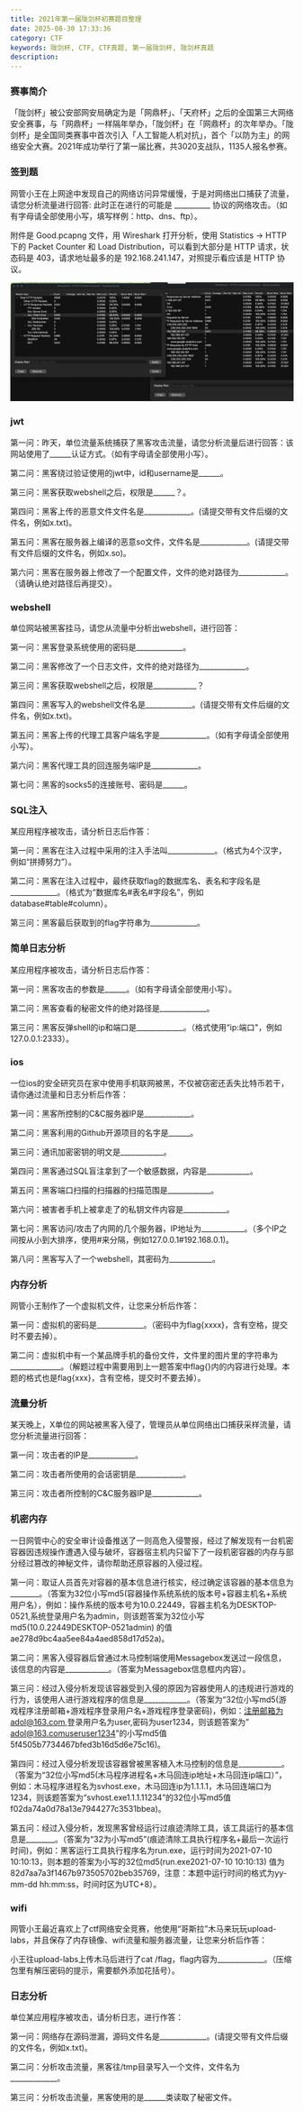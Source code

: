 ```yaml
---
title: 2021年第一届陇剑杯初赛题目整理
date: 2025-08-30 17:33:36
category: CTF
keywords: 陇剑杯, CTF, CTF真题, 第一届陇剑杯, 陇剑杯真题
description:
---
```


### 赛事简介

「陇剑杯」被公安部网安局确定为是「网鼎杯」、「天府杯」之后的全国第三大网络安全赛事，与「网鼎杯」一样隔年举办，「陇剑杯」在「网鼎杯」的次年举办。「陇剑杯」是全国同类赛事中首次引入「人工智能人机对抗」，首个「以防为主」的网络安全大赛。2021年成功举行了第一届比赛，共3020支战队，1135人报名参赛。

### 签到题

网管小王在上网途中发现自己的网络访问异常缓慢，于是对网络出口捕获了流量，请您分析流量进行回答: 此时正在进行的可能是 __________ 协议的网络攻击。（如有字母请全部使用小写，填写样例：http、dns、ftp）。

附件是 Good.pcapng 文件，用 Wireshark 打开分析，使用 Statistics -> HTTP 下的 Packet Counter 和 Load Distribution，可以看到大部分是 HTTP 请求，状态码是 403，请求地址最多的是 192.168.241.147，对照提示看应该是 HTTP 协议。

![image-20250831213007001](20250830-2021-longjianbei/image-20250831213007001.png) 


### jwt

第一问：昨天，单位流量系统捕获了黑客攻击流量，请您分析流量后进行回答：该网站使用了______认证方式。（如有字母请全部使用小写）。

第二问：黑客绕过验证使用的jwt中，id和username是______。

第三问：黑客获取webshell之后，权限是______？。

第四问：黑客上传的恶意文件文件名是_____________。(请提交带有文件后缀的文件名，例如x.txt)。

第五问：黑客在服务器上编译的恶意so文件，文件名是_____________。(请提交带有文件后缀的文件名，例如x.so)。

第六问：黑客在服务器上修改了一个配置文件，文件的绝对路径为_____________。（请确认绝对路径后再提交）。

### webshell

单位网站被黑客挂马，请您从流量中分析出webshell，进行回答：

第一问：黑客登录系统使用的密码是_____________。

第二问：黑客修改了一个日志文件，文件的绝对路径为_____________。

第三问：黑客获取webshell之后，权限是____________？

第四问：黑客写入的webshell文件名是_____________。(请提交带有文件后缀的文件名，例如x.txt)。

第五问：黑客上传的代理工具客户端名字是_____________。（如有字母请全部使用小写）。

第六问：黑客代理工具的回连服务端IP是_____________。

第七问：黑客的socks5的连接账号、密码是______。

### SQL注入

某应用程序被攻击，请分析日志后作答：

第一问：黑客在注入过程中采用的注入手法叫_____________。（格式为4个汉字，例如“拼搏努力”）。

第二问：黑客在注入过程中，最终获取flag的数据库名、表名和字段名是_____________。（格式为“数据库名#表名#字段名”，例如database#table#column）。

第三问：黑客最后获取到的flag字符串为_____________。

### 简单日志分析

某应用程序被攻击，请分析日志后作答：

第一问：黑客攻击的参数是______。（如有字母请全部使用小写）。

第二问：黑客查看的秘密文件的绝对路径是_____________。

第三问：黑客反弹shell的ip和端口是_____________。（格式使用“ip:端口"，例如127.0.0.1:2333）。

### ios

一位ios的安全研究员在家中使用手机联网被黑，不仅被窃密还丢失比特币若干，请你通过流量和日志分析后作答：

第一问：黑客所控制的C&C服务器IP是_____________。

第二问：黑客利用的Github开源项目的名字是______。

第三问：通讯加密密钥的明文是____________。

第四问：黑客通过SQL盲注拿到了一个敏感数据，内容是____________。

第五问：黑客端口扫描的扫描器的扫描范围是____________。

第六问：被害者手机上被拿走了的私钥文件内容是____________。

第七问：黑客访问/攻击了内网的几个服务器，IP地址为____________。（多个IP之间按从小到大排序，使用#来分隔，例如127.0.0.1#192.168.0.1)。

第八问：黑客写入了一个webshell，其密码为____________。

### 内存分析

网管小王制作了一个虚拟机文件，让您来分析后作答：

第一问：虚拟机的密码是_____________。（密码中为flag{xxxx}，含有空格，提交时不要去掉）。

第二问：虚拟机中有一个某品牌手机的备份文件，文件里的图片里的字符串为______________。（解题过程中需要用到上一题答案中flag{}内的内容进行处理。本题的格式也是flag{xxx}，含有空格，提交时不要去掉）。

### 流量分析

某天晚上，X单位的网站被黑客入侵了，管理员从单位网络出口捕获采样流量，请您分析流量进行回答：

第一问：攻击者的IP是_____________。

第二问：攻击者所使用的会话密钥是_____________。

第三问：攻击者所控制的C&C服务器IP是_____________。

### 机密内存

一日网管中心的安全审计设备推送了一则高危入侵警报，经过了解发现有一台机密容器因违规操作遭遇入侵与破坏，容器宿主机内只留下了一段机密容器的内存与部分经过篡改的神秘文件，请你帮助还原容器的入侵过程。

第一问：取证人员首先对容器的基本信息进行核实，经过确定该容器的基本信息为________。（答案为32位小写md5(容器操作系统系统的版本号+容器主机名+系统用户名），例如：操作系统的版本号为10.0.22449，容器主机名为DESKTOP-0521,系统登录用户名为admin，则该题答案为32位小写md5(10.0.22449DESKTOP-0521admin) 的值ae278d9bc4aa5ee84a4aed858d17d52a)。

第二问：黑客入侵容器后曾通过木马控制端使用Messagebox发送过一段信息，该信息的内容是____________。（答案为Messagebox信息框内内容）。

第三问：经过入侵分析发现该容器受到入侵的原因为容器使用人的违规进行游戏的行为，该使用人进行游戏程序的信息是____________。（答案为“32位小写md5(游戏程序注册邮箱+游戏程序登录用户名+游戏程序登录密码)，例如：注册邮箱为adol@163.com,登录用户名为user,密码为user1234，则该题答案为” adol@163.comuseruser1234”的小写md5值5f4505b7734467bfed3b16d5d6e75c16)。

第四问：经过入侵分析发现该容器曾被黑客植入木马控制的信息是____________。（答案为“32位小写md5(木马程序进程名+木马回连ip地址+木马回连ip端口）”，例如：木马程序进程名为svhost.exe，木马回连ip为1.1.1.1，木马回连端口为1234，则该题答案为“svhost.exe1.1.1.11234”的32位小写md5值f02da74a0d78a13e7944277c3531bbea)。

第五问：经过入侵分析，发现黑客曾经运行过痕迹清除工具，该工具运行的基本信息是________。（答案为“32为小写md5”(痕迹清除工具执行程序名+最后一次运行时间)，例如：黑客运行工具执行程序名为run.exe，运行时间为2021-07-10 10:10:13，则本题的答案为小写的32位md5(run.exe2021-07-10 10:10:13) 值为82d7aa7a3f1467b973505702beb35769，注意：本题中运行时间的格式为yy-mm-dd hh:mm:ss，时间时区为UTC+8）。

### wifi

网管小王最近喜欢上了ctf网络安全竞赛，他使用“哥斯拉”木马来玩玩upload-labs，并且保存了内存镜像、wifi流量和服务器流量，让您来分析后作答：

小王往upload-labs上传木马后进行了cat /flag，flag内容为_____________。（压缩包里有解压密码的提示，需要额外添加花括号）。

### 日志分析

单位某应用程序被攻击，请分析日志，进行作答：

第一问：网络存在源码泄漏，源码文件名是_____________。(请提交带有文件后缀的文件名，例如x.txt)。

第二问：分析攻击流量，黑客往/tmp目录写入一个文件，文件名为_____________。

第三问：分析攻击流量，黑客使用的是______类读取了秘密文件。
